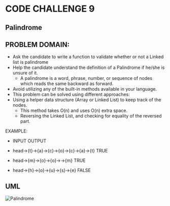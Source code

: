 # CODE CHALLENGE 9

## Palindrome

## PROBLEM DOMAIN:

- Ask the candidate to write a function to validate whether or not a Linked list is palindrome
- Help the candidate understand the definition of a Palindrome if he/she is unsure of it.
    - A palindrome is a word, phrase, number, or sequence of nodes which reads the same backward as forward.
- Avoid utilizing any of the built-in methods available in your language.
- This problem can be solved using different approaches:
- Using a helper data structure (Array or Linked List) to keep track of the nodes.
    - This method takes O(n) and uses O(n) extra space.
    - Reversing the Linked List, and checking for equality of the reversed part.


EXAMPLE:

- INPUT																						  OUTPUT

- head->{t}->{a}->{c}->{o}->{c}->{a}->{t}						  TRUE

- head->{m}->{o}->{o}->->{m}												  TRUE

- head->{h}->{o}->{u}->{s}->{e}											  FALSE

## UML

![Palindrome](https://user-images.githubusercontent.com/120413183/233535463-afe1c88e-0088-479a-8302-8a694b29aeb2.png)

